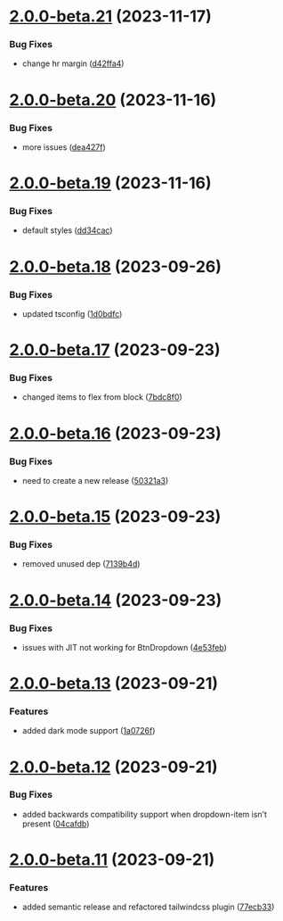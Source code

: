 # [2.0.0-beta.21](https://github.com/vue-interface/dropdown-menu/compare/v2.0.0-beta.20...v2.0.0-beta.21) (2023-11-17)


### Bug Fixes

* change hr margin ([d42ffa4](https://github.com/vue-interface/dropdown-menu/commit/d42ffa46cd185b360155d97de5722261e7d51cf7))

# [2.0.0-beta.20](https://github.com/vue-interface/dropdown-menu/compare/v2.0.0-beta.19...v2.0.0-beta.20) (2023-11-16)


### Bug Fixes

* more issues ([dea427f](https://github.com/vue-interface/dropdown-menu/commit/dea427fbb85c8b5b6a7326104adbd7b50e68810c))

# [2.0.0-beta.19](https://github.com/vue-interface/dropdown-menu/compare/v2.0.0-beta.18...v2.0.0-beta.19) (2023-11-16)


### Bug Fixes

* default styles ([dd34cac](https://github.com/vue-interface/dropdown-menu/commit/dd34cace6bfa361afdf6ad97632cfc2bf51b0de3))

# [2.0.0-beta.18](https://github.com/vue-interface/dropdown-menu/compare/v2.0.0-beta.17...v2.0.0-beta.18) (2023-09-26)


### Bug Fixes

* updated tsconfig ([1d0bdfc](https://github.com/vue-interface/dropdown-menu/commit/1d0bdfce463643f9e2b761d14f77f5e0d60fc0f8))

# [2.0.0-beta.17](https://github.com/vue-interface/dropdown-menu/compare/v2.0.0-beta.16...v2.0.0-beta.17) (2023-09-23)


### Bug Fixes

* changed items to flex from block ([7bdc8f0](https://github.com/vue-interface/dropdown-menu/commit/7bdc8f012cda3904329bfb1ae99aa5b56db1c66e))

# [2.0.0-beta.16](https://github.com/vue-interface/dropdown-menu/compare/v2.0.0-beta.15...v2.0.0-beta.16) (2023-09-23)


### Bug Fixes

* need to create a new release ([50321a3](https://github.com/vue-interface/dropdown-menu/commit/50321a33ae3cee619432c3f90e4f6f430adf0ca5))

# [2.0.0-beta.15](https://github.com/vue-interface/dropdown-menu/compare/v2.0.0-beta.14...v2.0.0-beta.15) (2023-09-23)


### Bug Fixes

* removed unused dep ([7139b4d](https://github.com/vue-interface/dropdown-menu/commit/7139b4de41778baa2da5bcfc1837318acccb8db7))

# [2.0.0-beta.14](https://github.com/vue-interface/dropdown-menu/compare/v2.0.0-beta.13...v2.0.0-beta.14) (2023-09-23)


### Bug Fixes

* issues with JIT not working for BtnDropdown ([4e53feb](https://github.com/vue-interface/dropdown-menu/commit/4e53feb75c993c7f0eaa04b5975b5a079a8a8f62))

# [2.0.0-beta.13](https://github.com/vue-interface/dropdown-menu/compare/v2.0.0-beta.12...v2.0.0-beta.13) (2023-09-21)


### Features

* added dark mode support ([1a0726f](https://github.com/vue-interface/dropdown-menu/commit/1a0726f0b621f7599e21605d3e97967647f94308))

# [2.0.0-beta.12](https://github.com/vue-interface/dropdown-menu/compare/v2.0.0-beta.11...v2.0.0-beta.12) (2023-09-21)


### Bug Fixes

* added backwards compatibility support when dropdown-item isn’t present ([04cafdb](https://github.com/vue-interface/dropdown-menu/commit/04cafdb0676b5d097b75b9fe0d19ff45b2d03574))

# [2.0.0-beta.11](https://github.com/vue-interface/dropdown-menu/compare/v2.0.0-beta.10...v2.0.0-beta.11) (2023-09-21)


### Features

* added semantic release and refactored tailwindcss plugin ([77ecb33](https://github.com/vue-interface/dropdown-menu/commit/77ecb33f999c2ffcc4dc89a7cca49f6f37bb4235))
